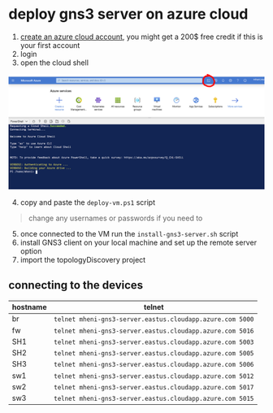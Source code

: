 # deploy gns3 server on azure cloud

1. [create an azure cloud account]([https://azure.microsoft.com/en-us/free/](https://azure.microsoft.com/en-us/free/)), you might get a 200$ free credit if this is your first account 
2. login
3. open the cloud shell

![image how to open cloud shell](https://github.com/MheniMerz/nms-topologyDiscovery/blob/master/azure-deployment/img/open_cloud_shell.PNG)

4. copy and paste the `deploy-vm.ps1` script 
> change any usernames or passwords if you  need to

5. once connected to the VM run the `install-gns3-server.sh` script
6. install GNS3 client on your local machine and set up the remote server option
7. import the topologyDiscovery project

## connecting to the devices

|hostname		  |telnet                        |
|----------------|-------------------------------|
|br            | `telnet mheni-gns3-server.eastus.cloudapp.azure.com 5000` |
|fw          |`telnet mheni-gns3-server.eastus.cloudapp.azure.com 5016`            |
|SH1          |`telnet mheni-gns3-server.eastus.cloudapp.azure.com 5003` |
|SH2          |`telnet mheni-gns3-server.eastus.cloudapp.azure.com 5005` |
|SH3          |`telnet mheni-gns3-server.eastus.cloudapp.azure.com 5006` |
|sw1          |`telnet mheni-gns3-server.eastus.cloudapp.azure.com 5012` |
|sw2          |`telnet mheni-gns3-server.eastus.cloudapp.azure.com 5017` |
|sw3          |`telnet mheni-gns3-server.eastus.cloudapp.azure.com 5015` |
